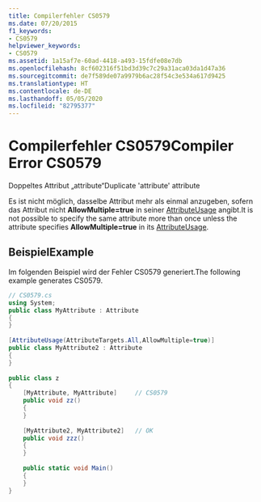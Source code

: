 ```yaml
---
title: Compilerfehler CS0579
ms.date: 07/20/2015
f1_keywords:
- CS0579
helpviewer_keywords:
- CS0579
ms.assetid: 1a15af7e-60ad-4418-a493-15fdfe08e7db
ms.openlocfilehash: 8cf602316f51bd3d39c7c29a31aca03da1d47a36
ms.sourcegitcommit: de7f589de07a9979b6ac28f54c3e534a617d9425
ms.translationtype: HT
ms.contentlocale: de-DE
ms.lasthandoff: 05/05/2020
ms.locfileid: "82795377"
---
```

# <a name="compiler-error-cs0579"></a><span data-ttu-id="dcdb6-102">Compilerfehler CS0579</span><span class="sxs-lookup"><span data-stu-id="dcdb6-102">Compiler Error CS0579</span></span>
<span data-ttu-id="dcdb6-103">Doppeltes Attribut „attribute“</span><span class="sxs-lookup"><span data-stu-id="dcdb6-103">Duplicate 'attribute' attribute</span></span>  
  
 <span data-ttu-id="dcdb6-104">Es ist nicht möglich, dasselbe Attribut mehr als einmal anzugeben, sofern das Attribut nicht **AllowMultiple=true** in seiner [AttributeUsage](../attributes/general.md) angibt.</span><span class="sxs-lookup"><span data-stu-id="dcdb6-104">It is not possible to specify the same attribute more than once unless the attribute specifies **AllowMultiple=true** in its [AttributeUsage](../attributes/general.md).</span></span>  
  
## <a name="example"></a><span data-ttu-id="dcdb6-105">Beispiel</span><span class="sxs-lookup"><span data-stu-id="dcdb6-105">Example</span></span>  
 <span data-ttu-id="dcdb6-106">Im folgenden Beispiel wird der Fehler CS0579 generiert.</span><span class="sxs-lookup"><span data-stu-id="dcdb6-106">The following example generates CS0579.</span></span>  
  
```csharp  
// CS0579.cs  
using System;  
public class MyAttribute : Attribute  
{  
}  
  
[AttributeUsage(AttributeTargets.All,AllowMultiple=true)]  
public class MyAttribute2 : Attribute  
{  
}  
  
public class z  
{  
    [MyAttribute, MyAttribute]     // CS0579  
    public void zz()  
    {  
    }  
  
    [MyAttribute2, MyAttribute2]   // OK  
    public void zzz()  
    {  
    }  
  
    public static void Main()  
    {  
    }  
}  
```
